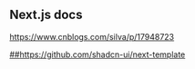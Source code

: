 ## Next.js docs
https://www.cnblogs.com/silva/p/17948723

[##](https://github.com/shadcn-ui/next-template)https://github.com/shadcn-ui/next-template 
